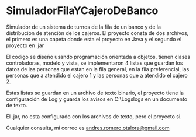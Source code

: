 # SimuladorFilaYCajeroDeBanco
Simulador de un sistema de turnos de la fila de un banco y de la distribución de atención de los cajeros.
El proyecto consta de dos archivos, el primero es una capeta donde esta el proyecto en Java y el segundo el proyecto en  .jar

El codigo se diseño usando programación orientada a objetos, tienen clases controladoras, modelo y vista, se implementaron 4 listas que guardan los datos de las personas que estan en la fila general, en la fila preferencial, las personas que a atendido el cajero 1 y las personas que a atendido el cajero 2.

Estas listas se guardan en un archivo de texto binario, el proyecto tiene la configuración de Log y guarda los avisos en C:\Logslogs en un documento de texto.

El .jar, no esta configurado con los archivos de texto, pero el proyecto si.

Cualquier consulta, mi correo es andres.romero.otalora@gmail.com
